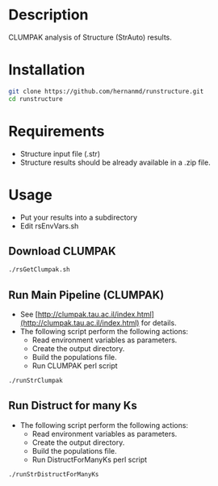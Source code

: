 # Description

CLUMPAK analysis of Structure (StrAuto) results.

# Installation

```bash
git clone https://github.com/hernanmd/runstructure.git
cd runstructure
```

# Requirements

  - Structure input file (.str)
  - Structure results should be already available in a .zip file.

# Usage

  - Put your results into a subdirectory
  - Edit rsEnvVars.sh

## Download CLUMPAK

```bash
./rsGetClumpak.sh
```

## Run Main Pipeline (CLUMPAK)

  - See [http://clumpak.tau.ac.il/index.html](http://clumpak.tau.ac.il/index.html) for details.
  - The following script perform the following actions:
    - Read environment variables as parameters.
    - Create the output directory.
    - Build the populations file.
    - Run CLUMPAK perl script


```bash
./runStrClumpak
```

## Run Distruct for many Ks

  - The following script perform the following actions:
    - Read environment variables as parameters.
    - Create the output directory.
    - Build the populations file.
    - Run DistructForManyKs perl script

```bash
./runStrDistructForManyKs
```

